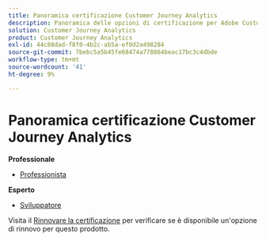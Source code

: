 ```yaml
---
title: Panoramica certificazione Customer Journey Analytics
description: Panoramica delle opzioni di certificazione per Adobe Customer Journey Analytics
solution: Customer Journey Analytics
product: Customer Journey Analytics
exl-id: 44c88dad-f8f0-4b2c-ab5a-ef0d2a498284
source-git-commit: 7bebc5a5b45fe68474a778864beac17bc3c4dbde
workflow-type: tm+mt
source-wordcount: '41'
ht-degree: 9%

---
```


# Panoramica certificazione Customer Journey Analytics

**Professionale**

* [Professionista](/help/certifications/acja/acja-p-business.md)

**Esperto**

* [Sviluppatore](/help/certifications/acja/acja-e-developer.md) <!--AD0-E604-->

Visita il [Rinnovare la certificazione](/help/certifications/renew.md) per verificare se è disponibile un&#39;opzione di rinnovo per questo prodotto.
